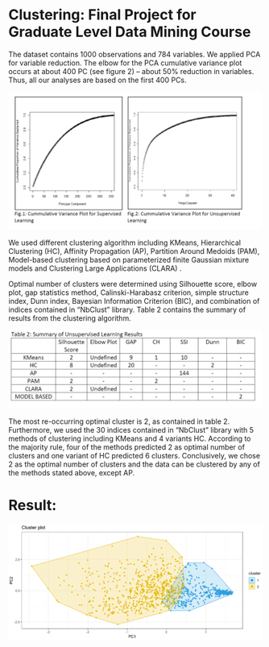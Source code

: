 # Clustering: Final Project for Graduate Level Data Mining Course 


The dataset contains 1000 observations and 784 variables. We applied PCA for variable reduction. The elbow for the PCA cumulative variance plot occurs at about 400 PC (see figure 2) – about 50% reduction in variables. Thus, all our analyses are based on the first 400 PCs.

![Alt text](image-1.png)

We used different clustering algorithm including KMeans, Hierarchical Clustering (HC), Affinity
Propagation (AP), Partition Around Medoids (PAM), Model-based clustering based on parameterized finite Gaussian mixture models and Clustering Large Applications (CLARA) .

Optimal number of clusters were determined using Silhouette score, elbow plot, gap statistics method, Calinski-Harabasz criterion, simple structure index, Dunn index, Bayesian Information Criterion (BIC), and combination of indices contained in “NbClust” library. Table 2 contains the summary of results from the clustering algorithm.

![Table2](image.png)

The most re-occurring optimal cluster is 2, as contained in table 2. Furthermore, we used the
30 indices contained in “NbClust” library with 5 methods of clustering including KMeans and 4 variants HC. According to the majority rule, four of the methods predicted 2 as optimal number of clusters and one variant of HC predicted 6 clusters. Conclusively, we chose 2 as the optimal number of clusters and the data can be clustered by any of the methods stated above, except AP.

# Result:

![Alt text](image-2.png)